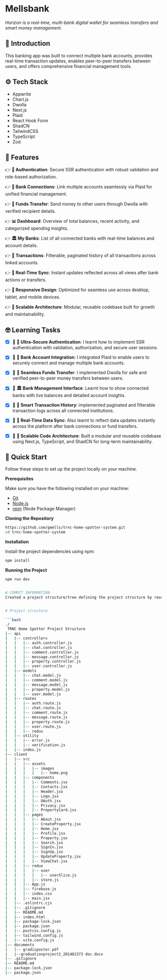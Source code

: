 # Mellsbank

  _Horizon is a real-time, multi-bank digital wallet for seamless transfers and smart money management._

## <a name="introduction">:star2: Introduction</a>

This banking app was built to connect multiple bank accounts, provides real-time transaction updates, enables peer-to-peer transfers between users, and offers comprehensive financial management tools.


## <a name="tech-stack">:gear: Tech Stack</a>

- Appwrite
- Chart.js
- Dwolla
- Next.js
- Plaid
- React Hook Form
- ShadCN
- TailwindCSS
- TypeScript
- Zod

## <a name="features">:star_struck: Features</a>

👉 **🔐 Authentication**: Secure SSR authentication with robust validation and role-based authorization.

👉 **🏦 Bank Connections**: Link multiple accounts seamlessly via Plaid for unified financial management.

👉 **💸 Funds Transfer**: Send money to other users through Dwolla with verified recipient details.

👉 **📊 Dashboard**: Overview of total balances, recent activity, and categorized spending insights.

👉 **🏛️ My Banks**: List of all connected banks with real-time balances and account details.

👉 **📂 Transactions**: Filterable, paginated history of all transactions across linked accounts.

👉 **🔄 Real-Time Sync**: Instant updates reflected across all views after bank actions or transfers.

👉 **📱 Responsive Design**: Optimized for seamless use across desktop, tablet, and mobile devices.

👉 **🧱 Scalable Architecture**: Modular, reusable codebase built for growth and maintainability.


## <a name="learning-tasks">:nerd_face: Learning Tasks</a>
- [x] 📔 **🔐 Ultra-Secure Authentication**: I learnt how to implement SSR authentication with validation, authorization, and secure user sessions.
- [x] 📔 **🏦 Bank Account Integration**: I integrated Plaid to enable users to securely connect and manage multiple bank accounts.
- [x] 📔 **💸 Seamless Funds Transfer**: I implemented Dwolla for safe and verified peer-to-peer money transfers between users.
- [x] 📔 **🏛️ Bank Management Interface**:  Learnt how to show connected banks with live balances and detailed account insights.
- [x] 📔 **📂 Smart Transaction History**:  implemented paginated and filterable transaction logs across all connected institutions.
- [x] 📔 **🔄 Real-Time Data Sync**: Also learnt to reflect data updates instantly across the platform after bank connections or fund transfers.
- [x] 📔 **🧱 Scalable Code Architecture**: Built a modular and reusable codebase using Next.js, TypeScript, and ShadCN for long-term maintainability.



## <a name="quick-start">🤸 Quick Start</a>

Follow these steps to set up the project locally on your machine.

**Prerequisites**

Make sure you have the following installed on your machine:

- [Git](https://git-scm.com/)
- [Node.js](https://nodejs.org/en)
- [npm](https://www.npmjs.com/) (Node Package Manager)

**Cloning the Repository**

```bash
https://github.com/gmells/trnc-home-spotter-system.git
cd trnc-home-spotter-system
```

**Installation**

Install the project dependencies using npm:

```bash
npm install
```

**Running the Project**

```bash
npm run dev


# COMMIT INFORMATION
Created a project structure/tree defining the project structure by reorganizing directories to include separate folders for components, pages, and services.


# Project structure

```bash
./
 TRNC Home Spotter Project Structure
|-- api
|   |-- controllers
|   |   |-- auth.controller.js
|   |   |-- chat.controller.js
|   |   |-- comment.controller.js
|   |   |-- message.controller.js
|   |   |-- property.controller.js
|   |   |-- user.controller.js
|   |-- models
|   |   |-- chat.model.js
|   |   |-- comment.model.js
|   |   |-- message.model.js
|   |   |-- property.model.js
|   |   |-- user.model.js
|   |-- routes
|   |   |-- auth.route.js
|   |   |-- chat.route.js
|   |   |-- comment.route.js
|   |   |-- message.route.js
|   |   |-- property.route.js
|   |   |-- user.route.js
|   |   |-- redux
|   |-- utility
|   |   |-- error.js
|   |   |-- verification.js
|   |-- index.js
|-- client
|   |-- src
|   |   |-- assets
|   |   |   |-- images
|   |   |   |   |-- home.png
|   |   |-- components
|   |   |   |-- Comments.jsx
|   |   |   |-- Contacts.jsx
|   |   |   |-- Header.jsx
|   |   |   |-- Logo.jsx
|   |   |   |-- OAuth.jsx
|   |   |   |-- Privacy.jsx
|   |   |   |-- PropertyCard.jsx
|   |   |-- pages
|   |   |   |-- About.jsx
|   |   |   |-- CreateProperty.jsx
|   |   |   |-- Home.jsx
|   |   |   |-- Profile.jsx
|   |   |   |-- Property.jsx
|   |   |   |-- Search.jsx
|   |   |   |-- SignIn.jsx
|   |   |   |-- SignUp.jsx
|   |   |   |-- UpdateProperty.jsx
|   |   |   |-- ViewChat.jsx
|   |   |-- redux
|   |   |   |-- user
|   |   |   |   |-- userSlice.js
|   |   |   |-- store.js
|   |   |-- App.js
|   |   |-- firebase.js
|   |   |-- index.css
|   |   |-- main.jsx
|   |-- .eslintrc.cjs
|   |-- .gitignore
|   |-- README.md
|   |-- index.html
|   |-- package-lock.json
|   |-- package.json
|   |-- postcss.config.js
|   |-- tailwind.config.js
|   |-- vite.config.js
|-- documents
|   |-- gradiiposter.pdf
|   |--graduationproject2_201402373 doc.docx
|-- .gitignore
|-- README.md
|-- package-lock.json
|-- package.json



```
